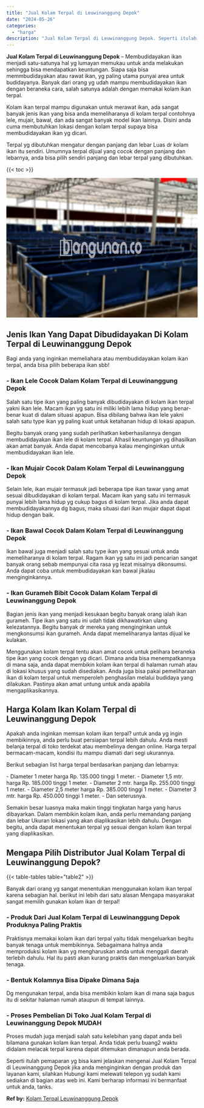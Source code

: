 ```yaml
---
title: "Jual Kolam Terpal di Leuwinanggung Depok"
date: "2024-05-26"
categories: 
  - "harga"
description: "Jual Kolam Terpal di Leuwinanggung Depok. Seperti itulah pemaparan yg bisa kami jelaskan mengenai Jual Kolam Terpal di Leuwinanggung Depok jika anda mengingi..."
---
```


**Jual Kolam Terpal di Leuwinanggung Depok** – Membudidayakan ikan menjadi satu-satunya hal yg lumayan memukau untuk anda melakukan sehingga bisa mendapatkan keuntungan. Siapa saja bisa memmbudidayakan atau rawat ikan, yg paling utama punyai area untuk budidayanya. Banyak dari orang yg udah mampu membudidayakan ikan dengan beraneka cara, salah satunya adalah dengan memakai kolam ikan terpal.

Kolam ikan terpal mampu digunakan untuk merawat ikan, ada sangat banyak jenis ikan yang bisa anda memeliharanya di kolam terpal contohnya lele, mujair, bawal, dan ada sangat banyak model ikan lainnya. Disini anda cuma membutuhkan lokasi dengan kolam terpal supaya bisa membudidayakan ikan yg dicari.

Terpal yg dibutuhkan mengatur dengan panjang dan lebar Luas dr kolam ikan itu sendiri. Umumnya terpal dijual yang cocok dengan panjang dan lebarnya, anda bisa pilih sendiri panjang dan lebar terpal yang dibutuhkan.

{{< toc >}}

![Jual Kolam Terpal di Leuwinanggung Depok](/images/jual-kolam-terpal-10.png)

## Jenis Ikan Yang Dapat Dibudidayakan Di Kolam Terpal di Leuwinanggung Depok

Bagi anda yang inginkan memeliahara atau membudidayakan kolam ikan terpal, anda bisa pilih beberapa ikan sbb!

### \- Ikan Lele Cocok Dalam Kolam Terpal di Leuwinanggung Depok

Salah satu tipe ikan yang paling banyak dibudidayakan di kolam ikan terpal yakni ikan lele. Macam ikan yg satu ini miliki lebih lama hidup yang benar-benar kuat di dalam situasi apapun. Bisa dibilang bahwa ikan lele yakni salah satu type ikan yg paling kuat untuk ketahanan hidup di lokasi apapun.

Begitu banyak orang yang sudah perlihatkan keberhasilannya dengan membudidayakan ikan lele di kolam terpal. Alhasil keuntungan yg dihasilkan akan amat banyak. Anda dapat mencobanya kalau menginginkan untuk membudidayakan ikan lele.

### \- Ikan Mujair Cocok Dalam Kolam Terpal di Leuwinanggung Depok

Selain lele, ikan mujair termasuk jadi beberapa tipe ikan tawar yang amat sesuai dibudidayakan di kolam terpal. Macam ikan yang satu ini termasuk punyai lebih lama hidup yg cukup bagus di kolam terpal. Jika anda dapat membudidayakannya dg bagus, maka situasi dari ikan mujair dapat dapat hidup dengan baik.

### \- Ikan Bawal Cocok Dalam Kolam Terpal di Leuwinanggung Depok

Ikan bawal juga menjadi salah satu type ikan yang sesuai untuk anda memeliharanya di kolam terpal. Ragam ikan yg satu ini jadi pencarian sangat banyak orang sebab mempunyai cita rasa yg lezat misalnya dikonsumsi. Anda dapat coba untuk membudidayakan kan bawal jikalau menginginkannya.

### \- Ikan Gurameh Bibit Cocok Dalam Kolam Terpal di Leuwinanggung Depok

Bagian jenis ikan yang menjadi kesukaan begitu banyak orang ialah ikan gurameh. Tipe ikan yang satu ini udah tidak dikhawatirkan ulang kelezatannya. Begitu banyak dr mereka yang menginginkan untuk mengkonsumsi ikan gurameh. Anda dapat memeliharanya lantas dijual ke kulakan.

Menggunakan kolam terpal tentu akan amat cocok untuk pelihara beraneka tipe ikan yang cocok dengan yg dicari. Dimana anda bisa menempatkannya di mana saja, anda dapat membikin kolam ikan terpal di halaman rumah atau di lokasi khusus yang sudah disediakan. Anda juga bisa pakai pemeliharaan ikan di kolam terpal untuk memperoleh penghasilan melalui budidaya yang dilakukan. Pastinya akan amat untung untuk anda apabila mengaplikasikannya.

## Harga Kolam Ikan Kolam Terpal di Leuwinanggung Depok

Apakah anda inginkan memsan kolam ikan terpal? untuk anda yg ingin membikinnya, anda perlu buat persiapan terpal lebih dahulu. Anda mesti belanja terpal di toko terdekat atau membelinya dengan online. Harga terpal bermacam-macam, kondisi itu mampu diamati dari segi ukurannya.

Berikut sebagian list harga terpal berdasarkan panjang dan lebarnya:

\- Diameter 1 meter harga Rp. 135.000 tinggi 1 meter. - Diameter 1,5 mtr. harga Rp. 185.000 tinggi 1 meter. - Diameter 2 mtr. harga Rp. 255.000 tinggi 1 meter. - Diameter 2,5 meter harga Rp. 385.000 tinggi 1 meter. - Diameter 3 mtr. harga Rp. 450.000 tinggi 1 meter. - Dan seterusnya.

Semakin besar luasnya maka makin tinggi tingkatan harga yang harus dibayarkan. Dalam membikin kolam ikan, anda perlu memandang panjang dan lebar Ukuran lokasi yang akan diaplikasikan lebih dahulu. Dengan begitu, anda dapat menentukan terpal yg sesuai dengan kolam ikan terpal yang diaplikasikan.

## Mengapa Pilih Distributor Jual Kolam Terpal di Leuwinanggung Depok?

{{< table-tables table="table2" >}}

Banyak dari orang yg sangat menentukan menggunakan kolam ikan terpal karena sebagian hal. berikut ini lebih dari satu alasan Mengapa masyarakat sangat memilih gunakan kolam ikan dr terpal!

### \- Produk Dari Jual Kolam Terpal di Leuwinanggung Depok Produknya Paling Praktis

Praktisnya memakai kolam ikan dari terpal yaitu tidak mengeluarkan begitu banyak tenaga untuk membikinnya. Sebagaimana halnya anda memproduksi kolam ikan yg mengharuskan anda untuk menggali daerah terlebih dahulu. Hal itu pasti akan kurang praktis dan mengeluarkan banyak tenaga.

### \- Bentuk Kolamnya Bisa Dipake Dimana Saja

Dg mengunakan terpal, anda bisa membikin kolam ikan di mana saja bagus itu di sekitar halaman rumah ataupun di tempat lainnya.

### \- Proses Pembelian Di Toko Jual Kolam Terpal di Leuwinanggung Depok MUDAH

Proses mudah juga menjadi salah satu kelebihan yang dapat anda beli bilamana gunakan kolam ikan terpal. Anda tidak perlu buang2 waktu didalam melacak terpal karena dapat ditemukan dimanapun anda berada.

Seperti itulah pemaparan yg bisa kami jelaskan mengenai Jual Kolam Terpal di Leuwinanggung Depok jika anda menginginkan dengan produk dan layanan kami, silahkan Hubungi kami melewati telepon yg sudah kami sediakan di bagian atas web ini. Kami berharap informasi ini bermanfaat untuk anda, tanks.

**Ref by:** [Kolam Terpal Leuwinanggung Depok](https://id.wikipedia.org/wiki/Kolam)
